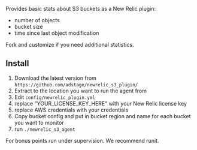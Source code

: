 Provides basic stats about S3 buckets as a New Relic plugin:
- number of objects
- bucket size
- time since last object modification

Fork and customize if you need additional statistics.

## Install

1. Download the latest version from `https://github.com/adstage/newrelic_s3_plugin/`
1. Extract to the location you want to run the agent from
1. Edit `config/newrelic_plugin.yml`
  1. replace "YOUR_LICENSE_KEY_HERE" with your New Relic license key
  1. replace AWS credentials with your credentials
  1. Copy bucket config and put in bucket region and name for each bucket you want to monitor
1. run `./newrelic_s3_agent`

For bonus points run under supervision. We recommend runit.
